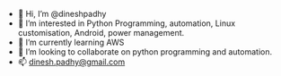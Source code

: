 - 👋 Hi, I’m @dineshpadhy
- 👀 I’m interested in Python Programming, automation, Linux customisation, Android, power management.
- 🌱 I’m currently learning AWS
- 💞️ I’m looking to collaborate on python programming and automation.
- 📫 dinesh.padhy@gmail.com

<!---
dineshpadhy/dineshpadhy is a ✨ special ✨ repository because its `README.md` (this file) appears on your GitHub profile.
You can click the Preview link to take a look at your changes.
--->
